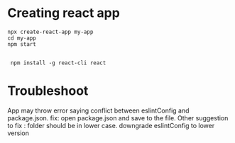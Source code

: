 
# Creating react app 


``` batch
npx create-react-app my-app
cd my-app
npm start

```

``` batch

 npm install -g react-cli react

```


# Troubleshoot
App may throw error saying conflict between eslintConfig and package.json. 
fix: open package.json and save to the file. 
Other suggestion to fix : folder should be in lower case.
downgrade eslintConfig to lower version
